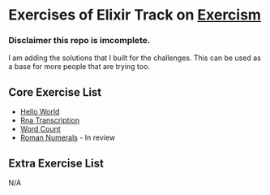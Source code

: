 # Exercises of Elixir Track on [Exercism](https://exercism.io/)

### Disclaimer this repo is imcomplete.

I am adding the solutions that I built for the challenges. This can be used as a base for more people that are trying too.

## Core Exercise List
  - [Hello World](https://exercism.io/my/tracks/elixir#exercise-hello-world)
  - [Rna Transcription](https://exercism.io/my/tracks/elixir#exercise-rna-transcription)
  - [Word Count](https://exercism.io/my/tracks/elixir#exercise-word-count)
  - [Roman Numerals](https://exercism.io/my/tracks/elixir#roman-numerals) - In review

## Extra Exercise List
N/A

